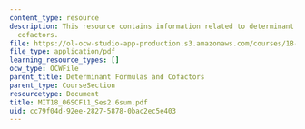```yaml
---
content_type: resource
description: This resource contains information related to determinant dormulas and
  cofactors.
file: https://ol-ocw-studio-app-production.s3.amazonaws.com/courses/18-06sc-linear-algebra-fall-2011/cc79f04d92ee282758780bac2ec5e403_MIT18_06SCF11_Ses2.6sum.pdf
file_type: application/pdf
learning_resource_types: []
ocw_type: OCWFile
parent_title: Determinant Formulas and Cofactors
parent_type: CourseSection
resourcetype: Document
title: MIT18_06SCF11_Ses2.6sum.pdf
uid: cc79f04d-92ee-2827-5878-0bac2ec5e403
---
```

